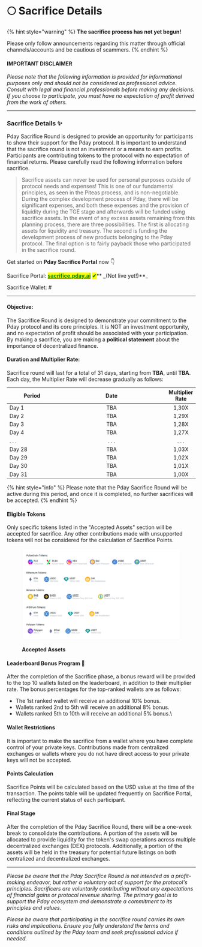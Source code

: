 # 🌕 Sacrifice Details

{% hint style="warning" %}
**The sacrifice process has not yet begun!**

Please only follow announcements regarding this matter through official channels/accounts and be cautious of scammers.
{% endhint %}

#### **IMPORTANT DISCLAIMER**

_Please note that the following information is provided for informational purposes only and should not be considered as professional advice. Consult with legal and financial professionals before making any decisions. If you choose to participate, you must have no expectation of profit derived from the work of others._

***

### **Sacrifice Details ✨**

Pday Sacrifice Round is designed to provide an opportunity for participants to show their support for the Pday protocol. It is important to understand that the sacrifice round is not an investment or a means to earn profits. Participants are contributing tokens to the protocol with no expectation of financial returns. Please carefully read the following information before sacrifice.

> Sacrifice assets can never be used for personal purposes outside of protocol needs and expenses! This is one of our fundamental principles, as seen in the Piteas process, and is non-negotiable. During the complex development process of Pday, there will be significant expenses, and both these expenses and the provision of liquidity during the TGE stage and afterwards will be funded using sacrifice assets. In the event of any excess assets remaining from this planning process, there are three possibilities. The first is allocating assets for liquidity and treasury. The second is funding the development process of new products belonging to the Pday protocol. The final option is to fairly payback those who participated in the sacrifice round.

Get started on **Pday Sacrifice Portal** now 👇

Sacrifice Portal: [<mark style="color:green;">**sacrifice.pday.ai**</mark>](https://sacrifice.pday.ai) <mark style="color:green;">**✔**</mark>**  **_<mark style="color:red;">**(Not live yet!)**</mark>_

Sacrifice Wallet: #



***

#### Objective:

The Sacrifice Round is designed to demonstrate your commitment to the Pday protocol and its core principles. It is NOT an investment opportunity, and no expectation of profit should be associated with your participation. By making a sacrifice, you are making a **political statement** about the importance of decentralized finance.

#### Duration and Multiplier Rate:

Sacrifice round will last for a total of 31 days, starting from **TBA**, until **TBA**. Each day, the Multiplier Rate will decrease gradually as follows:

<table data-full-width="false"><thead><tr><th width="162.33333333333331">Period</th><th width="415" align="center">Date</th><th align="center">Multiplier Rate</th></tr></thead><tbody><tr><td>Day 1</td><td align="center">TBA</td><td align="center">1,30X</td></tr><tr><td>Day 2</td><td align="center">TBA</td><td align="center">1,29X</td></tr><tr><td>Day 3</td><td align="center">TBA</td><td align="center">1,28X</td></tr><tr><td>Day 4</td><td align="center">TBA</td><td align="center">1,27X</td></tr><tr><td>. . . </td><td align="center">. . . </td><td align="center">. . . </td></tr><tr><td>Day 28</td><td align="center">TBA</td><td align="center">1,03X</td></tr><tr><td>Day 29</td><td align="center">TBA</td><td align="center">1,02X</td></tr><tr><td>Day 30</td><td align="center">TBA</td><td align="center">1,01X</td></tr><tr><td>Day 31</td><td align="center">TBA</td><td align="center">1,00X</td></tr></tbody></table>

{% hint style="info" %}
Please note that the Pday Sacrifice Round will be active during this period, and once it is completed, no further sacrifices will be accepted.
{% endhint %}

#### Eligible Tokens

Only specific tokens listed in the "Accepted Assets" section will be accepted for sacrifice. Any other contributions made with unsupported tokens will not be considered for the calculation of Sacrifice Points.

<figure><img src="../.gitbook/assets/token-pday-sac.png" alt=""><figcaption><p><strong>Accepted Assets</strong></p></figcaption></figure>

#### **Leaderboard Bonus Program 🎁**

After the completion of the Sacrifice phase, a bonus reward will be provided to the top 10 wallets listed on the leaderboard, in addition to their multiplier rate. The bonus percentages for the top-ranked wallets are as follows:

* The 1st ranked wallet will receive an additional 10% bonus.
* Wallets ranked 2nd to 5th will receive an additional 8% bonus.
* Wallets ranked 5th to 10th will receive an additional 5% bonus.\


#### Wallet Restrictions

It is important to make the sacrifice from a wallet where you have complete control of your private keys. Contributions made from centralized exchanges or wallets where you do not have direct access to your private keys will not be accepted.

#### Points Calculation

Sacrifice Points will be calculated based on the USD value at the time of the transaction. The points table will be updated frequently on Sacrifice Portal, reflecting the current status of each participant.

#### Final Stage

After the completion of the Pday Sacrifice Round, there will be a one-week break to consolidate the contributions. A portion of the assets will be allocated to provide liquidity for the token's swap operations across multiple decentralized exchanges (DEX) protocols. Additionally, a portion of the assets will be held in the treasury for potential future listings on both centralized and decentralized exchanges.

***

_Please be aware that the Pday Sacrifice Round is not intended as a profit-making endeavor, but rather a voluntary act of support for the protocol's principles. Sacrificers are voluntarily contributing without any expectations of financial gains or protocol revenue sharing. The primary goal is to support the Pday ecosystem and demonstrate a commitment to its principles and values._

_Please be aware that participating in the sacrifice round carries its own risks and implications. Ensure you fully understand the terms and conditions outlined by the Pday team and seek professional advice if needed._
